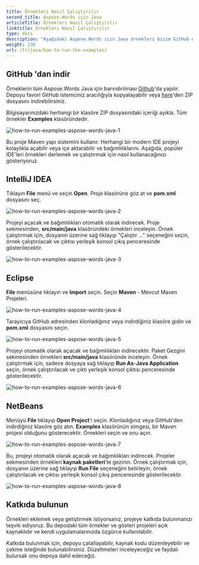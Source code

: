```yaml
---
title: Örnekleri Nasıl Çalıştırılır
second_title: Aspose.Words için Java
articleTitle: Örnekleri Nasıl Çalıştırılır
linktitle: Örnekleri Nasıl Çalıştırılır
type: docs
description: "Aşağıdaki Aspose.Words için Java örnekleri bizim GitHub depomuzdan indirin ve onları çalıştırmayı öğrenerek Aspose.Words olanakları ve özellikleri hakkında daha fazla bilgi edinin."
weight: 130
url: /tr/java/how-to-run-the-examples/
---
```


## GitHub 'dan indir

Örneklerin tüm Aspose.Words Java için barındırılması [Github](https://github.com/aspose-words/Aspose.Words-for-Java)'da yapılır. Depoyu favori GitHub istemciniz aracılığıyla kopyalayabilir veya [here](https://github.com/aspose-words/Aspose.Words-for-Java/archive/master.zip)'den ZIP dosyasını indirebilirsiniz.

Bilgisayarınızdaki herhangi bir klasöre ZIP dosyasındaki içeriği ayıkla. Tüm örnekler **Examples** klasöründedir.

![how-to-run-examples-aspose-words-java-1](how-to-run-examples-aspose-words-java-1.png)

Bu proje Maven yapı sistemini kullanır. Herhangi bir modern IDE projeyi kolaylıkla açabilir veya içe aktarabilir ve bağımlılıklarını. Aşağıda, popüler IDE'leri örnekleri derlemek ve çalıştırmak için nasıl kullanacağınızı gösteriyoruz.

## IntelliJ IDEA

Tıklayın **File** menü ve seçin **Open**. Proje klasörüne göz at ve **pom.xml** dosyasını seç.

![how-to-run-examples-aspose-words-java-2](how-to-run-examples-aspose-words-java-2.png)

Projeyi açacak ve bağımlılıkları otomatik olarak indirecek. Proje sekmesinden, **src/main/java** klasöründeki örnekleri inceleyin. Örnek çalıştırmak için, dosyanın üzerine sağ tıklayıp "Çalıştır ..." seçeneğini seçin, örnek çalıştırılacak ve çıktısı yerleşik konsol çıkış penceresinde gösterilecektir.

![how-to-run-examples-aspose-words-java-3](how-to-run-examples-aspose-words-java-3.png)

## Eclipse

**File** menüsüne tıklayın ve **Import** seçin. Seçin **Maven** - Mevcut Maven Projeleri.

![how-to-run-examples-aspose-words-java-4](how-to-run-examples-aspose-words-java-4.png)

Tarayıcıya GitHub adresinden klonladığınız veya indirdiğiniz klasöre gidin ve **pom.xml** dosyasını seçin.

![how-to-run-examples-aspose-words-java-5](how-to-run-examples-aspose-words-java-5.png)

Projeyi otomatik olarak açacak ve bağımlılıkları indirecektir. Paket Gezgini sekmesinden örnekleri **src/main/java** klasöründe inceleyin. Örnek çalıştırmak için, sadece dosyaya sağ tıklayıp **Run As**-**Java Application** seçin, örnek çalıştırılacak ve çıktı yerleşik konsol çıktısı penceresinde gösterilecektir.

![how-to-run-examples-aspose-words-java-6](how-to-run-examples-aspose-words-java-6.png)

## NetBeans

Menüyü **File** tıklayıp **Open Project**'i seçin. Klonladığınız veya GitHub'den indirdiğiniz klasöre göz atın. **Examples** klasörünün simgesi, bir Maven projesi olduğunu gösterecektir. Örnekleri seçin ve onu açın.

![how-to-run-examples-aspose-words-java-7](how-to-run-examples-aspose-words-java-7.png)

Bu, projeyi otomatik olarak açacak ve bağımlılıkları indirecek. Projeler sekmesinden örnekleri **kaynak paketleri**'te gezinin. Örnek çalıştırmak için, dosyanın üzerine sağ tıklayıp **Run File** seçeneğini belirleyin, örnek çalıştırılacak ve çıktısı yerleşik konsol çıkış penceresinde gösterilecektir.

![how-to-run-examples-aspose-words-java-8](how-to-run-examples-aspose-words-java-8.png)

## Katkıda bulunun

Örnekleri eklemek veya geliştirmek istiyorsanız, projeye katkıda bulunmanızı teşvik ediyoruz. Bu depodaki tüm örnekler ve gösteri projeleri açık kaynaklıdır ve kendi uygulamalarınızda özgürce kullanılabilir.

Katkıda bulunmak için, depoyu çatallayabilir, kaynak kodu düzenleyebilir ve çekme isteğinde bulunabilirsiniz. Düzeltmeleri inceleyeceğiz ve faydalı bulursak onu depoya dahil edeceğiz.
